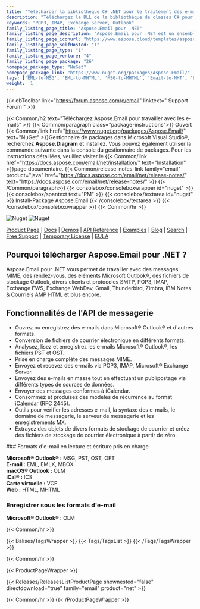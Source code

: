 ```yaml
---
title: "Télécharger la bibliothèque C# .NET pour le traitement des e-mails | Aspose.Email"
description: "Téléchargez la DLL de la bibliothèque de classes C# pour travailler avec les éléments Microsoft Outlook®, les fichiers de stockage, les e-mails SMTP, POP3, IMAP, Exchange EWS, WebDav, Gmail, AMP HTML via l'API .NET."
keywords: "POP3, IMAP, Exchange Server, Outlook"
family_listing_page_title: "Aspose.Email pour .NET"
family_listing_page_description: "Aspose.Email pour .NET est un ensemble complet d'API de traitement des e-mails à utiliser avec les plates-formes .NET Framework, .NET Core et Xamarin, vous permettant de créer des applications multiplateformes capables de créer, manipuler, convertir et transmettre des e-mails sans à l'aide de Microsoft Outlook."
family_listing_page_iconurl: "https://www.aspose.cloud/templates/aspose/App_Themes/V3/images/email/272x272/aspose_email-for-net-min.png"
family_listing_page_selfHosted: "1"
family_listing_page_type: "1"
family_listing_page_venture: "4"
family_listing_page_package: "26"
homepage_package_type: "NuGet"
homepage_package_link: "https://www.nuget.org/packages/Aspose.Email/"
tags: ['EML-to-MSG', 'EML-to-MHTML', 'MSG-to-MHTML', 'Email-to-MHT', 'Email-toEML', 'Email-to-HTML', 'Email-to-OFT']
weight:  1
---
```


{{< dbToolbar link="https://forum.aspose.com/c/email" linktext=" Support Forum " >}}

{{< Common/h2 text="Téléchargez Aspose.Email pour travailler avec les e-mails"  >}}
{{< Common/paragraph class="package-instructions">}}
Ouvert
{{< Common/link href="https://www.nuget.org/packages/Aspose.Email/" text="NuGet"  >}}Gestionnaire de packages dans Microsoft Visual Studio®, recherchez <b>Aspose.Diagram</b> et installez. Vous pouvez également utiliser la commande suivante dans la console du gestionnaire de packages. Pour les instructions détaillées, veuillez visiter le
{{< Common/link href="https://docs.aspose.com/email/net/installation/" text="Installation"  >}}page documentaire.
{{< Common/release-notes-link family="email" product="java" href="https://docs.aspose.com/email/net/release-notes/" text="https://docs.aspose.com/email/net/release-notes/"  >}}
{{< /Common/paragraph>}}
{{< consolebox/consoleboxwrapper id="nuget" >}}
       {{< consolebox/spantext text="PM" >}}
       {{< consolebox/textarea id="nuget" >}} Install-Package Aspose.Email {{< /consolebox/textarea >}}
{{< /consolebox/consoleboxwrapper >}}
{{< Common/hr >}}

![Nuget](https://img.shields.io/nuget/v/Aspose.Email) ![Nuget](https://img.shields.io/nuget/dt/Aspose.Email?label=nuget%20downloads)

[Product Page](https://products.aspose.com/email/net/) | [Docs](https://docs.aspose.com/email/net/) | [Demos](https://products.aspose.app/email/family) | [API Reference](https://apireference.aspose.com/email/net/) | [Examples](https://github.com/aspose-email/Aspose.Email-for-.NET/tree/master/Examples) | [Blog](https://blog.aspose.com/category/email/) | [Search](https://search.aspose.com/) | [Free Support](https://forum.aspose.com/c/email) | [Temporary License](https://purchase.aspose.com/temporary-license) | [EULA](https://about.aspose.com/legal/eula/)

## Pourquoi télécharger Aspose.Email pour .NET ?

Aspose.Email pour .NET vous permet de travailler avec des messages MIME, des rendez-vous, des éléments Microsoft Outlook®, des fichiers de stockage Outlook, divers clients et protocoles SMTP, POP3, IMAP, Exchange EWS, Exchange WebDav, Gmail, Thunderbird, Zimbra, IBM Notes & Courriels AMP HTML et plus encore.

## Fonctionnalités de l'API de messagerie

- Ouvrez ou enregistrez des e-mails dans Microsoft® Outlook® et d'autres formats.
- Conversion de fichiers de courrier électronique en différents formats.
- Analysez, lisez et enregistrez les e-mails Microsoft® Outlook®, les fichiers PST et OST.
- Prise en charge complète des messages MIME.
- Envoyez et recevez des e-mails via POP3, IMAP, Microsoft® Exchange Server.
- Envoyez des e-mails en masse tout en effectuant un publipostage via différents types de sources de données.
- Envoyer des messages conformes à iCalendar.
- Consommez et produisez des modèles de récurrence au format iCalendar (RFC 2445).
- Outils pour vérifier les adresses e-mail, la syntaxe des e-mails, le domaine de messagerie, le serveur de messagerie et les enregistrements MX.
- Extrayez des objets de divers formats de stockage de courrier et créez des fichiers de stockage de courrier électronique à partir de zéro.

### Formats d'e-mail en lecture et écriture pris en charge

**Microsoft® Outlook® :** MSG, PST, OST, OFT\
**E-mail :** EML, EMLX, MBOX\
**macOS® Outlook :** OLM\
**iCal® :** ICS\
**Carte virtuelle :** VCF\
**Web :** HTML, MHTML

### Enregistrer sous les formats d'e-mail

**Microsoft® Outlook® :** OLM

{{< Common/hr >}}

{{< Balises/TagsWrapper >}}
 {{< Tags/TagsList >}}
{{< /Tags/TagsWrapper >}}

{{< Common/hr >}}

{{< ProductPageWrapper >}}
<!-- ReleasesListProductPage-->
   {{< Releases/ReleasesListProductPage shownested="false"  directdownload="true" family="email" product="net" >}}
<!-- /ReleasesListProductPage-->
{{< Common/hr >}}
{{< /ProductPageWrapper >}}

